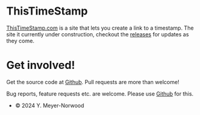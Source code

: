 # ThisTimeStamp

[ThisTimeStamp.com] is a site that lets you create a link to a timestamp.
The site it currently under construction, checkout the [releases][news] for updates as they come.

# Get involved!

Get the source code at [Github][repo].
Pull requests are more than welcome!

Bug reports, feature requests etc. are welcome.
Please use [Github][repo] for this.

* © 2024 Y. Meyer-Norwood

<!-- LINKS -->

[ThisTimeStamp.com]: https://ThisTimeStamp.com

[repo]: https://github.com/thistimestamp/thistimestamp.github.io
[news]: https://github.com/thistimestamp/thistimestamp.github.io/releases/latest

[LICENSE.md]: https://github.com/thistimestamp/thistimestamp.github.io/blob/main/LICENSE.md

